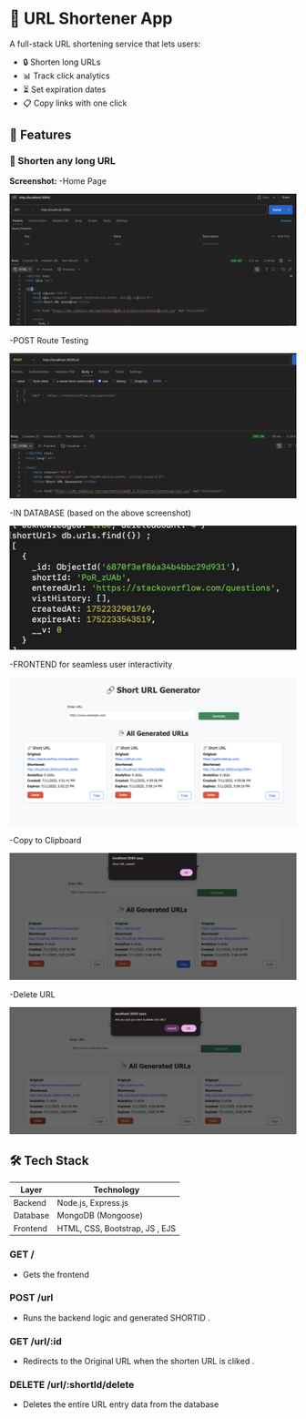 # 🔗 URL Shortener App

A full-stack URL shortening service that lets users:
- 🔒 Shorten long URLs
- 📊 Track click analytics
- ⏳ Set expiration dates
- 📋 Copy links with one click


## 🚀 Features

### 🔐 Shorten any long URL

**Screenshot:**
-Home Page

![Shorten URL](screenshots/GET.png)

-POST Route Testing 

![Shorten URL](screenshots/POST.png)

-IN DATABASE (based on the above screenshot)

![Shorten URL](screenshots/POST_response.png)

-FRONTEND for seamless user interactivity

![Shorten URL](screenshots/FRONTEND.png)

-Copy to Clipboard 

![Shorten URL](screenshots/COPY.png)

-Delete URL 

![Shorten URL](screenshots/DELETE.png)


## 🛠️ Tech Stack

| Layer     | Technology                |
|-----------|---------------------------|
| Backend   | Node.js, Express.js       |
| Database  | MongoDB (Mongoose)        |
| Frontend  | HTML, CSS, Bootstrap, JS , EJS |

### GET /
- Gets the frontend

### POST /url

- Runs the backend logic and generated SHORTID . 

### GET /url/:id

- Redirects to the Original URL when the shorten URL is cliked . 

### DELETE /url/:shortId/delete

- Deletes the entire URL entry data from the database